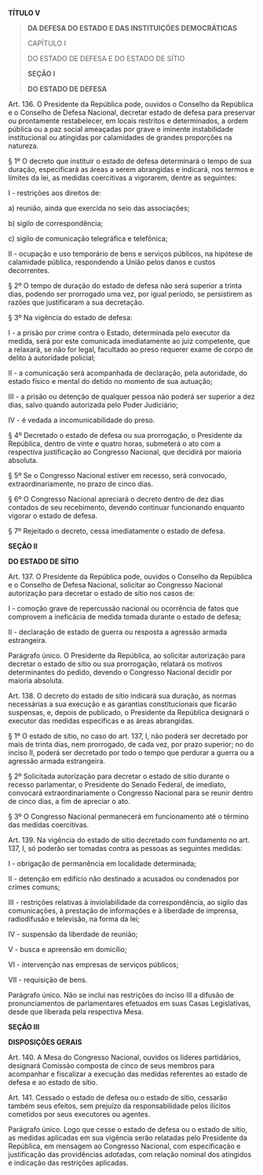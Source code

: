 **TÍTULO V**

> **DA DEFESA DO ESTADO E DAS INSTITUIÇÕES DEMOCRÁTICAS**
>
> CAPÍTULO I
>
> DO ESTADO DE DEFESA E DO ESTADO DE SÍTIO
>
> **SEÇÃO I**
>
> **DO ESTADO DE DEFESA**

Art. 136. O Presidente da República pode, ouvidos o Conselho da República e o Conselho de Defesa Nacional, decretar estado de defesa para preservar ou prontamente restabelecer, em locais restritos e determinados, a ordem pública ou a paz social ameaçadas por grave e iminente instabilidade institucional ou atingidas por calamidades de grandes proporções na natureza.

§ 1º O decreto que instituir o estado de defesa determinará o tempo de sua duração, especificará as áreas a serem abrangidas e indicará, nos termos e limites da lei, as medidas coercitivas a vigorarem, dentre as seguintes:

I - restrições aos direitos de:

a\) reunião, ainda que exercida no seio das associações;

b\) sigilo de correspondência;

c\) sigilo de comunicação telegráfica e telefônica;

II - ocupação e uso temporário de bens e serviços públicos, na hipótese de calamidade pública, respondendo a União pelos danos e custos decorrentes.

§ 2º O tempo de duração do estado de defesa não será superior a trinta dias, podendo ser prorrogado uma vez, por igual período, se persistirem as razões que justificaram a sua decretação.

§ 3º Na vigência do estado de defesa:

I - a prisão por crime contra o Estado, determinada pelo executor da medida, será por este comunicada imediatamente ao juiz competente, que a relaxará, se não for legal, facultado ao preso requerer exame de corpo de delito à autoridade policial;

II - a comunicação será acompanhada de declaração, pela autoridade, do estado físico e mental do detido no momento de sua autuação;

III - a prisão ou detenção de qualquer pessoa não poderá ser superior a dez dias, salvo quando autorizada pelo Poder Judiciário;

IV - é vedada a incomunicabilidade do preso.

§ 4º Decretado o estado de defesa ou sua prorrogação, o Presidente da República, dentro de vinte e quatro horas, submeterá o ato com a respectiva justificação ao Congresso Nacional, que decidirá por maioria absoluta.

§ 5º Se o Congresso Nacional estiver em recesso, será convocado, extraordinariamente, no prazo de cinco dias.

§ 6º O Congresso Nacional apreciará o decreto dentro de dez dias contados de seu recebimento, devendo continuar funcionando enquanto vigorar o estado de defesa.

§ 7º Rejeitado o decreto, cessa imediatamente o estado de defesa.

**SEÇÃO II**

**DO ESTADO DE SÍTIO**

Art. 137. O Presidente da República pode, ouvidos o Conselho da República e o Conselho de Defesa Nacional, solicitar ao Congresso Nacional autorização para decretar o estado de sítio nos casos de:

I - comoção grave de repercussão nacional ou ocorrência de fatos que comprovem a ineficácia de medida tomada durante o estado de defesa;

II - declaração de estado de guerra ou resposta a agressão armada estrangeira.

Parágrafo único. O Presidente da República, ao solicitar autorização para decretar o estado de sítio ou sua prorrogação, relatará os motivos determinantes do pedido, devendo o Congresso Nacional decidir por maioria absoluta.

Art. 138. O decreto do estado de sítio indicará sua duração, as normas necessárias a sua execução e as garantias constitucionais que ficarão suspensas, e, depois de publicado, o Presidente da República designará o executor das medidas específicas e as áreas abrangidas.

§ 1º O estado de sítio, no caso do art. 137, I, não poderá ser decretado por mais de trinta dias, nem prorrogado, de cada vez, por prazo superior; no do inciso II, poderá ser decretado por todo o tempo que perdurar a guerra ou a agressão armada estrangeira.

§ 2º Solicitada autorização para decretar o estado de sítio durante o recesso parlamentar, o Presidente do Senado Federal, de imediato, convocará extraordinariamente o Congresso Nacional para se reunir dentro de cinco dias, a fim de apreciar o ato.

§ 3º O Congresso Nacional permanecerá em funcionamento até o término das medidas coercitivas.

Art. 139. Na vigência do estado de sítio decretado com fundamento no art. 137, I, só poderão ser tomadas contra as pessoas as seguintes medidas:

I - obrigação de permanência em localidade determinada;

II - detenção em edifício não destinado a acusados ou condenados por crimes comuns;

III - restrições relativas à inviolabilidade da correspondência, ao sigilo das comunicações, à prestação de informações e à liberdade de imprensa, radiodifusão e televisão, na forma da lei;

IV - suspensão da liberdade de reunião;

V - busca e apreensão em domicílio;

VI - intervenção nas empresas de serviços públicos;

VII - requisição de bens.

Parágrafo único. Não se inclui nas restrições do inciso III a difusão de pronunciamentos de parlamentares efetuados em suas Casas Legislativas, desde que liberada pela respectiva Mesa.

**SEÇÃO III**

**DISPOSIÇÕES GERAIS**

Art. 140. A Mesa do Congresso Nacional, ouvidos os líderes partidários, designará Comissão composta de cinco de seus membros para acompanhar e fiscalizar a execução das medidas referentes ao estado de defesa e ao estado de sítio.

Art. 141. Cessado o estado de defesa ou o estado de sítio, cessarão também seus efeitos, sem prejuízo da responsabilidade pelos ilícitos cometidos por seus executores ou agentes.

Parágrafo único. Logo que cesse o estado de defesa ou o estado de sítio, as medidas aplicadas em sua vigência serão relatadas pelo Presidente da República, em mensagem ao Congresso Nacional, com especificação e justificação das providências adotadas, com relação nominal dos atingidos e indicação das restrições aplicadas.

